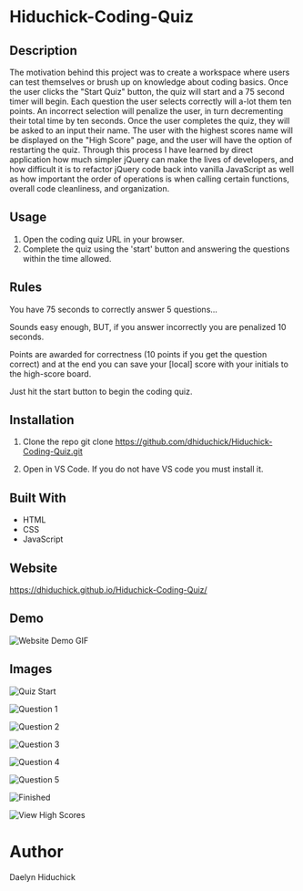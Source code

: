 # Hiduchick-Coding-Quiz

## Description
The motivation behind this project was to create a workspace where users can test themselves or brush up on knowledge about coding basics. Once the user clicks the "Start Quiz" button, the quiz will start and a 75 second timer will begin. Each question the user selects correctly will a-lot them ten points. An incorrect selection will penalize the user, in turn decrementing their total time by ten seconds. Once the user completes the quiz, they will be asked to an input their name. The user with the highest scores name will be displayed on the "High Score" page, and the user will have the option of restarting the quiz. Through this process I have learned by direct application how much simpler jQuery can make the lives of developers, and how difficult it is to refactor jQuery code back into vanilla JavaScript as well as how important the order of operations is when calling certain functions, overall code cleanliness, and organization.

## Usage
1. Open the coding quiz URL in your browser.
2. Complete the quiz using the 'start' button and answering the questions within the time allowed. 

## Rules 
You have 75 seconds to correctly answer 5 questions...

Sounds easy enough, BUT, if you answer incorrectly you are penalized 10 seconds.

Points are awarded for correctness (10 points if you get the question correct) and at the end you can save your [local] score with your initials to the high-score board.

Just hit the start button to begin the coding quiz.

## Installation

1. Clone the repo
   git clone https://github.com/dhiduchick/Hiduchick-Coding-Quiz.git

2. Open in VS Code. If you do not have VS code you must install it.

## Built With
* HTML
* CSS
* JavaScript

## Website
https://dhiduchick.github.io/Hiduchick-Coding-Quiz/

## Demo 
![Website Demo GIF](./Assets/Images/Coding%20Quiz%20Demo.gif)

## Images 
![Quiz Start](./Assets/Images/1.png)

![Question 1](./Assets/Images/2.png)

![Question 2](./Assets/Images/3.png)

![Question 3](./Assets/Images/4.png)

![Question 4](./Assets/Images/5.png)

![Question 5](./Assets/Images/6.png)

![Finished](./Assets/Images/7.png)

![View High Scores](./Assets/Images/8.png)


# Author 
Daelyn Hiduchick